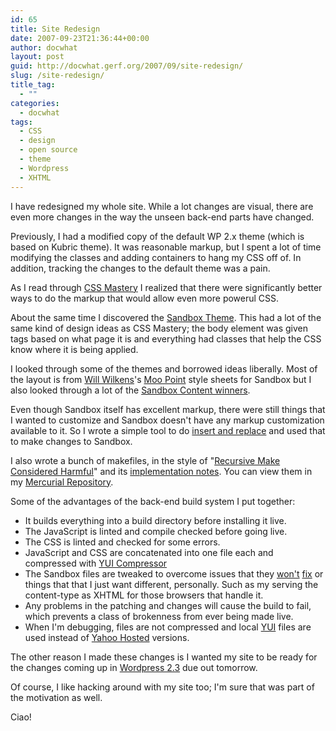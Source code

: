 ```yaml
---
id: 65
title: Site Redesign
date: 2007-09-23T21:36:44+00:00
author: docwhat
layout: post
guid: http://docwhat.gerf.org/2007/09/site-redesign/
slug: /site-redesign/
title_tag:
  - ""
categories:
  - docwhat
tags:
  - CSS
  - design
  - open source
  - theme
  - Wordpress
  - XHTML
---
```

I have redesigned my whole site.  While a lot changes are visual, there are even more changes in the way the unseen back-end parts have changed.

Previously, I had a modified copy of the default WP 2.x theme (which is based on Kubric theme).  It was reasonable markup, but I spent a lot of time modifying the  classes and adding containers to hang my CSS off of.  In addition, tracking the changes to the default theme was a pain.

<!--more-->As I read through <a title="CSS Mastery: : Advanced Web Standards Solutions by Andy Budd" href="http://www.amazon.com/gp/redirect.html%3FASIN=1590596145%26tag=thedocwha-20%26lcode=xm2%26cID=2025%26ccmID=165953%26location=/o/ASIN/1590596145%253FSubscriptionId=0EMV44A9A5YT1RVDGZ82">CSS Mastery</a> I realized that there were significantly better ways to do the markup that would allow even more powerul CSS.

About the same time I discovered the <a href="http://www.plaintxt.org/themes/sandbox/">Sandbox Theme</a>.  This had a lot of the same kind of design ideas as CSS Mastery; the body element was given tags based on what page it is and everything had classes that help the CSS know where it is being applied.

I looked through some of the themes and borrowed ideas liberally.  Most of the layout is from <a href="http://iamww.com/">Will Wilkens</a>'s <a href="http://iamww.com/wordpress-theme-moo-point">Moo Point</a> style sheets for Sandbox but I also looked through a lot of the <a href="http://www.sndbx.org/2007/08/07/and-the-winners-are/">Sandbox Content winners</a>.

Even though Sandbox itself has excellent markup, there were still things that I wanted to customize and Sandbox doesn't have any markup customization available to it.  So I wrote a simple tool to do <a href="http://hg.gerf.org/docwhat.web/file/theme/bin/insert">insert and replace</a> and used that to make changes to Sandbox.

I also wrote a bunch of makefiles, in the style of "<a href="http://miller.emu.id.au/pmiller/books/rmch/">Recursive Make Considered Harmful</a>" and its <a href="http://www.xs4all.nl/~evbergen/nonrecursive-make.html">implementation notes</a>.  You can view them in my <a href="http://hg.gerf.org/docwhat.web/file/dc122d29d493/theme/">Mercurial Repository</a>.

Some of the advantages of the back-end build system I put together:
<ul>
	<li>It builds everything into a build directory before installing it live.</li>
	<li>The JavaScript is linted and compile checked before going live.</li>
	<li>The CSS is linted and checked for some errors.</li>
	<li>JavaScript and CSS are concatenated into one file each and compressed with <a href="http://www.julienlecomte.net/blog/2007/08/13/introducing-the-yui-compressor/">YUI Compressor</a></li>
	<li>The Sandbox files are tweaked to overcome issues that they <a href="http://code.google.com/p/sandbox-theme/issues/detail?id=40">won't</a> <a href="http://code.google.com/p/sandbox-theme/issues/detail?id=41">fix</a> or things that that I just want different, personally.  Such as my serving the content-type as XHTML for those browsers that handle it.</li>
	<li>Any problems in the patching and changes will cause the build to fail, which prevents a class of brokenness from ever being made live.</li>
	<li>When I'm debugging, files are not compressed and local <a href="http://developer.yahoo.com/yui/">YUI</a> files are used instead of <a href="http://developer.yahoo.com/yui/articles/hosting/">Yahoo Hosted</a> versions.</li>
</ul>
The other reason I made these changes is I wanted my site to be ready for the changes coming up in <a href="http://codex.wordpress.org/Version_2.3">Wordpress 2.3</a> due out tomorrow.

Of course, I like hacking around with my site too; I'm sure that was part of the motivation as well.

Ciao!